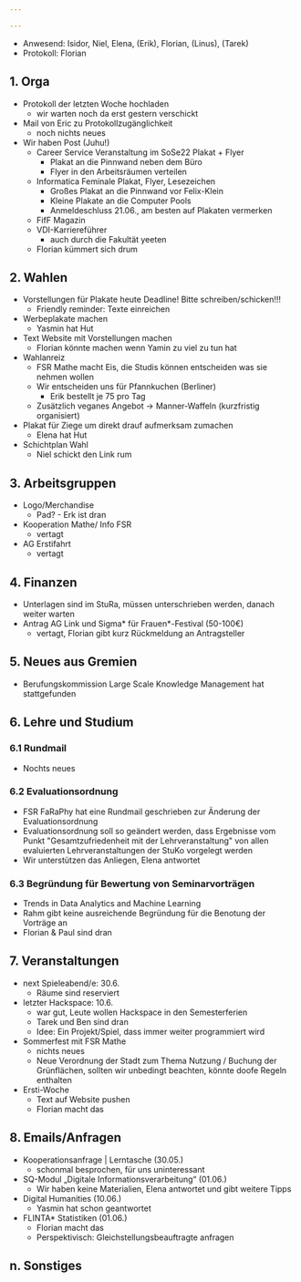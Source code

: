 ```yaml
---

---
```


* Anwesend: Isidor, Niel, Elena, (Erik), Florian, (Linus), (Tarek)
* Protokoll: Florian

## 1. Orga

* Protokoll der letzten Woche hochladen
  * wir warten noch da erst gestern verschickt
* Mail von Eric zu Protokollzugänglichkeit
  * noch nichts neues
* Wir haben Post (Juhu!)
  * Career Service Veranstaltung im SoSe22 Plakat + Flyer
    * Plakat an die Pinnwand neben dem Büro
    * Flyer in den Arbeitsräumen verteilen
  * Informatica Feminale Plakat, Flyer, Lesezeichen
    * Großes Plakat an die Pinnwand vor Felix-Klein
    * Kleine Plakate an die Computer Pools
    * Anmeldeschluss 21.06., am besten auf Plakaten vermerken
  * FifF Magazin
  * VDI-Karriereführer
    * auch durch die Fakultät yeeten
  * Florian kümmert sich drum
  
## 2. Wahlen 

* Vorstellungen für Plakate heute Deadline! Bitte schreiben/schicken!!!
  * Friendly reminder: Texte einreichen
* Werbeplakate machen
  * Yasmin hat Hut
* Text Website mit Vorstellungen machen
  * Florian könnte machen wenn Yamin zu viel zu tun hat
* Wahlanreiz
  * FSR Mathe macht Eis, die Studis können entscheiden was sie nehmen wollen
  * Wir entscheiden uns für Pfannkuchen (Berliner)
    * Erik bestellt je 75 pro Tag
  * Zusätzlich veganes Angebot -> Manner-Waffeln (kurzfristig organisiert)
* Plakat für Ziege um direkt drauf aufmerksam zumachen
  * Elena hat Hut
* Schichtplan Wahl
  * Niel schickt den Link rum

## 3. Arbeitsgruppen

* Logo/Merchandise
  * Pad? - Erk ist dran
* Kooperation Mathe/ Info FSR
  * vertagt
* AG Erstifahrt
  * vertagt

## 4. Finanzen

* Unterlagen sind im StuRa, müssen unterschrieben werden, danach weiter warten
* Antrag AG Link und Sigma* für Frauen*-Festival (50-100€)
  * vertagt, Florian gibt kurz Rückmeldung an Antragsteller

## 5. Neues aus Gremien
* Berufungskommission Large Scale Knowledge Management hat stattgefunden

## 6. Lehre und Studium

### 6.1 Rundmail
* Nochts neues

### 6.2 Evaluationsordnung
* FSR FaRaPhy hat eine Rundmail geschrieben zur Änderung der Evaluationsordnung
* Evaluationsordnung soll so geändert werden, dass Ergebnisse vom Punkt "Gesamtzufriedenheit mit der Lehrveranstaltung" von allen evaluierten Lehrveranstaltungen der StuKo vorgelegt werden
* Wir unterstützen das Anliegen, Elena antwortet

### 6.3 Begründung für Bewertung von Seminarvorträgen
* Trends in Data Analytics and Machine Learning
* Rahm gibt keine ausreichende Begründung für die Benotung der Vorträge an
* Florian & Paul sind dran

## 7. Veranstaltungen
* next Spieleabend/e: 30.6.
  * Räume sind reserviert
* letzter Hackspace: 10.6.
  * war gut, Leute wollen Hackspace in den Semesterferien
  * Tarek und Ben sind dran
  * Idee: Ein Projekt/Spiel, dass immer weiter programmiert wird
* Sommerfest mit FSR Mathe
  * nichts neues
  * Neue Verordnung der Stadt zum Thema Nutzung / Buchung der Grünflächen, sollten wir unbedingt beachten, könnte doofe Regeln enthalten
* Ersti-Woche
  * Text auf Website pushen
  * Florian macht das

## 8. Emails/Anfragen
* Kooperationsanfrage | Lerntasche (30.05.)
  * schonmal besprochen, für uns uninteressant
* SQ-Modul „Digitale Informationsverarbeitung“ (01.06.)
  * Wir haben keine Materialien, Elena antwortet und gibt weitere Tipps
* Digital Humanities (10.06.)
  * Yasmin hat schon geantwortet
* FLINTA* Statistiken (01.06.)
  * Florian macht das
  * Perspektivisch: Gleichstellungsbeauftragte anfragen

## n. Sonstiges

